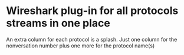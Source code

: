 # Wireshark plug-in for all protocols streams in one place
An extra column for each protocol is a splash. Just one column for the nonversation number plus one more for the protocol name(s)

